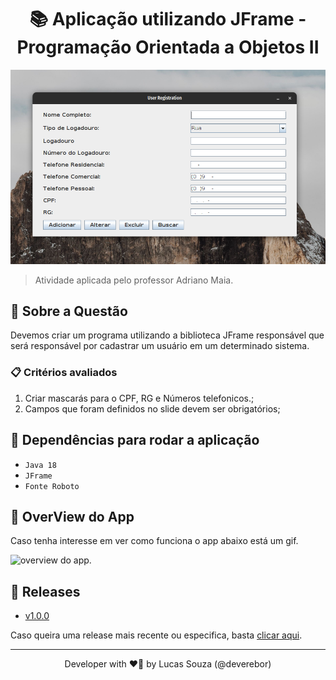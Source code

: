 <h1 align="center">📚 Aplicação utilizando JFrame - Programação Orientada a Objetos II</h1>

<p align="center">

![app overview](./.github/assets/images/2022-05-03_20-40.png)

</p>

> Atividade aplicada pelo professor Adriano Maia.

## 📢 Sobre a Questão

Devemos criar um programa utilizando a biblioteca JFrame responsável que será responsável por cadastrar um usuário 
em um determinado sistema.

### 📋 Critérios avaliados

1. Criar mascarás para o CPF, RG e Números telefonicos.;
2. Campos que foram definidos no slide devem ser obrigatórios;

## 🎯 Dependências para rodar a aplicação

- `Java 18`
- `JFrame`
- `Fonte Roboto`

## 📝 OverView do App

Caso tenha interesse em ver como funciona o app abaixo está um gif.

![overview do app](./.github/assets/videos/app-overview.gif).

## 🚀 Releases

- [v1.0.0](https://github.com/deverebor/jframe-user-registration/releases/tag/1.0)

Caso queira uma release mais recente ou especifica, basta [clicar aqui](https://github.com/deverebor/jframe-user-registration/releases/).

---

<p align='center'>
  Developer with ❤️‍🔥 by Lucas Souza (@deverebor)
</p>
